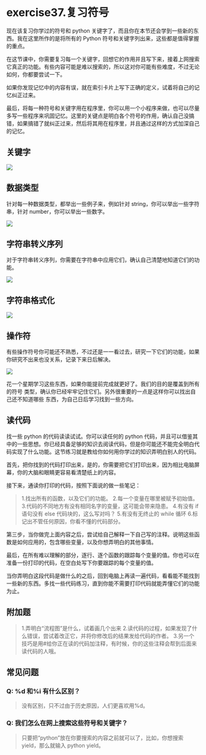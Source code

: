 # exercise37.复习符号
现在该复习你学过的符号和 python 关键字了，而且你在本节还会学到一些新的东西。我在这里所作的是将所有的 Python 符号和关键字列出来，这些都是值得掌握的重点。

在这节课中，你需要复习每一个关键字，回想它的作用并且写下来，接着上网搜索它真正的功能。有些内容可能是难以搜索的，所以这对你可能有些难度，不过无论如何，你都要尝试一下。

如果你发现记忆中的内容有误，就在索引卡片上写下正确的定义，试着将自己的记忆纠正过来。

最后，将每一种符号和关键字用在程序里，你可以用一个小程序来做，也可以尽量多写一些程序来巩固记忆。这里的关键点是明白各个符号的作用，确认自己没搞错，如果搞错了就纠正过来，然后将其用在程序里，并且通过这样的方式加深自己的记忆。

## 关键字

![](images/13.png)

## 数据类型

针对每一种数据类型，都举出一些例子来，例如针对 string，你可以举出一些字符串，针对 number，你可以举出一些数字。

![](images/1.png)

## 字符串转义序列

对于字符串转义序列，你需要在字符串中应用它们，确认自己清楚地知道它们的功能。

![](images/2.png)

## 字符串格式化

![](images/3.png)

## 操作符

有些操作符号你可能还不熟悉，不过还是一一看过去，研究一下它们的功能，如果你研究不出来也没关系，记录下来日后解决。

![](images/4.png)

花一个星期学习这些东西，如果你能提前完成就更好了。我们的目的是覆盖到所有的符号 类型，确认你已经牢牢记住它们。另外很重要的一点是这样你可以找出自己还不知道哪些 东西，为自己日后学习找到一些方向。

## 读代码

找一些 python 的代码读读试试。你可以读任何的 python 代码，并且可以借鉴其中的一些思想。你已经具备足够的知识去阅读代码，但是你可能还不能完全明白代码实现了什么功能。这节练习就是教给你如何用你学过的知识弄明白别人的代码。

首先，把你找到的代码打印出来，是的，你需要把它们打印出来，因为相比电脑屏幕，你的大脑和眼睛更容易看清楚纸上的内容。

接下来，通读你打印的代码，按照下面说的做一些笔记：

> 1.找出所有的函数，以及它们的功能。
2.每一个变量在哪里被赋予初始值。
3.代码的不同地方有没有相同名字的变量，这可能会带来隐患。
4.有没有 if 语句没有 else 代码块的，这么写对吗？
5.有没有无终止的 while 循环
6.标记出不管任何原因，你看不懂的代码部分。

第三步，当你做完上面内容之后，尝试给自己解释一下自己写的注释。说明这些函数是如何应用的，包含哪些变量，以及你想弄明白的其他事情。

最后，在所有难以理解的部分，逐行、逐个函数的跟踪每个变量的值。你也可以在准备一份打印的代码，在空白处写下你要跟踪的每个变量的值。

当你弄明白这段代码是做什么的之后，回到电脑上再读一遍代码，看看能不能找到一些新的东西。多找一些代码练习，直到你能不需要打印代码就能弄懂它们的功能为止。

## 附加题

> 1.弄明白“流程图”是什么，试着画几个出来
2.读代码的过程，如果发现了什么错误，尝试着改正它，并将你修改后的结果发给代码的作者。
3.另一个技巧是用#给你正在读的代码加注释，有时候，你的这些注释会帮到后面来读代码的人哦。

## 常见问题

### Q: %d 和%i 有什么区别？

> 没有区别，只不过由于历史原因，人们更喜欢用%d。

### Q: 我们怎么在网上搜索这些符号和关键字？

> 只要把“python”放在你要搜索的内容之前就可以了，比如，你想搜索 yield，那么就输入 python yield。